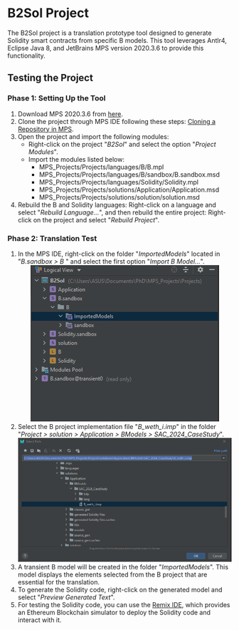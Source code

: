 # B2Sol Project

The B2Sol project is a translation prototype tool designed to generate Solidity smart contracts from specific B models. This tool leverages Antlr4, Eclipse Java 8, and JetBrains MPS version 2020.3.6 to provide this functionality.

## Testing the Project

### Phase 1: Setting Up the Tool

1. Download MPS 2020.3.6 from [here](https://www.jetbrains.com/mps/download/previous.html).
2. Clone the project through MPS IDE following these steps: [Cloning a Repository in MPS](https://www.jetbrains.com/help/mps/cloning-repository.html#clone_project_from_welcome_screen).
3. Open the project and import the following modules:
   - Right-click on the project "<i>B2Sol</i>" and select the option "<i>Project Modules</i>".
   - Import the modules listed below:
     - MPS_Projects/Projects/languages/B/B.mpl
     - MPS_Projects/Projects/languages/B/sandbox/B.sandbox.msd
     - MPS_Projects/Projects/languages/Solidity/Solidity.mpl
     - MPS_Projects/Projects/solutions/Application/Application.msd
     - MPS_Projects/Projects/solutions/solution/solution.msd
4. Rebuild the B and Solidity languages: Right-click on a language and select "<i>Rebuild Language...</i>", and then rebuild the entire project: Right-click on the project and select "<i>Rebuild Project</i>".

### Phase 2: Translation Test

1. In the MPS IDE, right-click on the folder "<i>ImportedModels</i>" located in "<i>B.sandbox > B </i>" and select the first option "<i>Import B Model...</i>".
    <div align="center">
    <img src="images/image1.png" alt="Import B Model Option" />
   </div>
2. Select the B project implementation file "<i>B_weth_i.imp</i>" in the folder "<i>Project > solution > Application > BModels > SAC_2024_CaseStudy</i>".
    <div align="center">
   <img src="images/image2.png" alt="Select B Model" />
   </div>
3. A transient B model will be created in the folder "<i>ImportedModels</i>". This model displays the elements selected from the B project that are essential for the translation.
4. To generate the Solidity code, right-click on the generated model and select "<i>Preview Generated Text</i>".
5. For testing the Solidity code, you can use the [Remix IDE](https://remix.ethereum.org/), which provides an Ethereum Blockchain simulator to deploy the Solidity code and interact with it.
